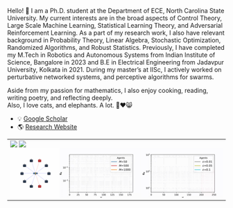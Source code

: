 Hello! 🍁
I am a Ph.D. student at the Department of ECE, North Carolina State University. My current interests are in the broad aspects of Control Theory, Large Scale Machine Learning, Statistical Learning Theory, and Adversarial Reinforcement Learning. As a part of my research work, I also have relevant background in Probability Theory, Linear Algebra, Stochastic Optimization, Randomized Algorithms, and Robust Statistics. Previously, I have completed my M.Tech in Robotics and Autonomous Systems from Indian Institute of Science, Bangalore in 2023 and B.E in Electrical Engineering from Jadavpur University, Kolkata in 2021. During my master’s at IISc, I actively worked on perturbative networked systems, and perceptive algorithms for swarms.

Aside from my passion for mathematics, I also enjoy cooking, reading, writing poetry, and reflecting deeply.<br/>
Also, I love cats, and elephants. A lot. 🐘❤️😸

- 💡 [Google Scholar](https://scholar.google.com/citations?user=tpNoQ3AAAAAJ&hl=en)
- 🌎 [Research Website](https://smaity1729rl.wordpress.ncsu.edu/)
<!---
sreejeetm1729/sreejeetm1729 is a ✨ special ✨ repository because its `README.md` (this file) appears on your GitHub profile.
You can click the Preview link to take a look at your changes.
--->
</table>
<table> 
  <tr> 
    <td>
      <img src="https://github.com/sreejeetm1729/Q-Learning-over-Static-and-Time-Varying-Networks/blob/main/Figures/combined_network_error.gif" style="width:550px"> 
      <img src="https://github.com/sreejeetm1729/MARL-Gym-Environment/blob/main/Training%20Video.gif" style="width:230px"> 
      <img src="https://github.com/sreejeetm1729/Robust-Federated-Q-Learning-with-Almost-No-communication/blob/main/Figures%20Robust%20Fed-Q/Robust%20Fed-Q%20Animation.gif" style="width:850px"> 
    </td> 
  </tr>


